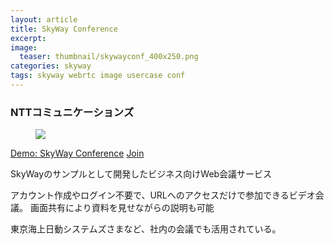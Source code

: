 ```yaml
---
layout: article
title: SkyWay Conference
excerpt: 
image:
  teaser: thumbnail/skywayconf_400x250.png
categories: skyway
tags: skyway webrtc image usercase conf
---
```


### NTTコミュニケーションズ

<figure>
	<a href="https://confdemo.skyway.io/" target="_blank"><img src="{{ site.url }}{{ site.baseurl }}/images/pages/skywayconf.png"></a>
</figure>

<a href="https://confdemo.skyway.io/" target="_blank" class="btn-info">Demo: SkyWay Conference</a>
<a href="https://confdemo.skyway.io/usecase" target="_blank" class="btn-info">Join</a>

SkyWayのサンプルとして開発したビジネス向けWeb会議サービス

アカウント作成やログイン不要で、URLへのアクセスだけで参加できるビデオ会議。
画面共有により資料を見せながらの説明も可能

東京海上日動システムズさまなど、社内の会議でも活用されている。
